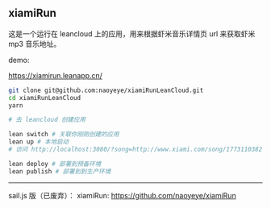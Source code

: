 
## xiamiRun 

这是一个运行在 leancloud 上的应用，用来根据虾米音乐详情页 url 来获取虾米 mp3 音乐地址。

demo:

https://xiamirun.leanapp.cn/



```bash
git clone git@github.com:naoyeye/xiamiRunLeanCloud.git
cd xiamiRunLeanCloud
yarn

# 去 leancloud 创建应用

lean switch # 关联你刚刚创建的应用
lean up # 本地启动
# 访问 http://localhost:3080/?song=http://www.xiami.com/song/1773110382

lean deploy # 部署到预备环境
lean publish # 部署到到生产环境
```


----
sail.js 版（已废弃）：
xiamiRun: https://github.com/naoyeye/xiamiRun